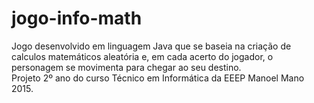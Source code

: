 # jogo-info-math

<div>Jogo desenvolvido em linguagem Java que se baseia na criação de calculos matemáticos
aleatória e, em cada acerto do jogador, o personagem se movimenta para chegar ao seu destino.</div>
<div>Projeto 2º ano do curso Técnico em Informática da EEEP Manoel Mano 2015.</div>
